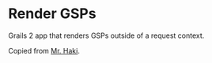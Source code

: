 # Render GSPs

Grails 2 app that renders GSPs outside of a request context.

Copied from [Mr. Haki](http://mrhaki.blogspot.com/2012/03/grails-goodness-render-gsp-views-and.html).
